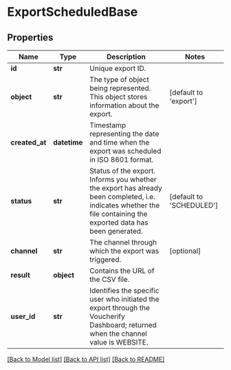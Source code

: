 # ExportScheduledBase


## Properties
Name | Type | Description | Notes
------------ | ------------- | ------------- | -------------
**id** | **str** | Unique export ID. | 
**object** | **str** | The type of object being represented. This object stores information about the export. | [default to 'export']
**created_at** | **datetime** | Timestamp representing the date and time when the export was scheduled in ISO 8601 format. | 
**status** | **str** | Status of the export. Informs you whether the export has already been completed, i.e. indicates whether the file containing the exported data has been generated. | [default to 'SCHEDULED']
**channel** | **str** | The channel through which the export was triggered. | [optional] 
**result** | **object** | Contains the URL of the CSV file. | 
**user_id** | **str** | Identifies the specific user who initiated the export through the Voucherify Dashboard; returned when the channel value is WEBSITE. | 

[[Back to Model list]](../README.md#documentation-for-models) [[Back to API list]](../README.md#documentation-for-api-endpoints) [[Back to README]](../README.md)


